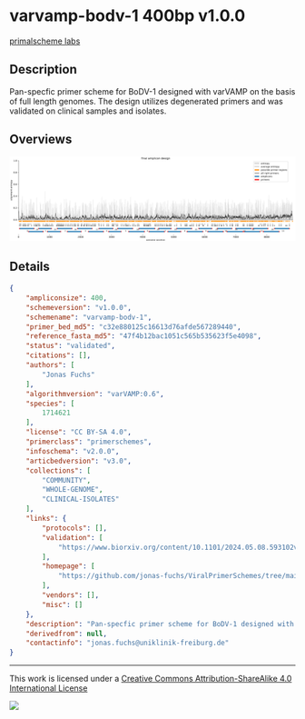 # varvamp-bodv-1 400bp v1.0.0

[primalscheme labs](https://labs.primalscheme.com/detail/varvamp-bodv-1/400/v1.0.0)

## Description

Pan-specfic primer scheme for BoDV-1 designed with varVAMP on the basis of full length genomes. The design utilizes degenerated primers and was validated on clinical samples and isolates.

## Overviews

![overview.png](work/overview.png)

## Details

```json
{
    "ampliconsize": 400,
    "schemeversion": "v1.0.0",
    "schemename": "varvamp-bodv-1",
    "primer_bed_md5": "c32e880125c16613d76afde567289440",
    "reference_fasta_md5": "47f4b12bac1051c565b535623f5e4098",
    "status": "validated",
    "citations": [],
    "authors": [
        "Jonas Fuchs"
    ],
    "algorithmversion": "varVAMP:0.6",
    "species": [
        1714621
    ],
    "license": "CC BY-SA 4.0",
    "primerclass": "primerschemes",
    "infoschema": "v2.0.0",
    "articbedversion": "v3.0",
    "collections": [
        "COMMUNITY",
        "WHOLE-GENOME",
        "CLINICAL-ISOLATES"
    ],
    "links": {
        "protocols": [],
        "validation": [
            "https://www.biorxiv.org/content/10.1101/2024.05.08.593102v1.full"
        ],
        "homepage": [
            "https://github.com/jonas-fuchs/ViralPrimerSchemes/tree/main/varvamp_tiled/BoDV"
        ],
        "vendors": [],
        "misc": []
    },
    "description": "Pan-specfic primer scheme for BoDV-1 designed with varVAMP on the basis of full length genomes. The design utilizes degenerated primers and was validated on clinical samples and isolates.",
    "derivedfrom": null,
    "contactinfo": "jonas.fuchs@uniklinik-freiburg.de"
}
```



------------------------------------------------------------------------

This work is licensed under a [Creative Commons Attribution-ShareAlike 4.0 International License](http://creativecommons.org/licenses/by-sa/4.0/) 

![](https://i.creativecommons.org/l/by-sa/4.0/88x31.png)